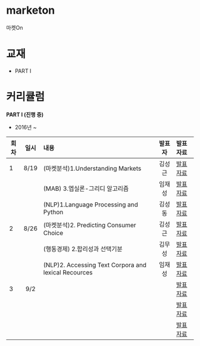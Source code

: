 # marketon
마켓On

# 교재
* PART I

# 커리큘럼
<b>PART I (진행 중)</b>
* 2016년  ~    

| 회차  | 일시   | 내용                                  | 발표자  |              발표자료                    |
| ----- |:------:| :-------------------------------------|:-------:|:---------------------------------------- |
| 1 |  8/19  | (마켓분석)1.Understanding Markets | 김성근  | [발표자료]()                              |
|   |        | (MAB) 3.엡실론-그리디 알고리즘 | 임재성  | [발표자료]()                               |
|   |        | (NLP)1.Language Processing and Python | 김성동  | [발표자료]()                               |
| 2 |  8/26  | (마켓분석)2. Predicting Consumer Choice | 김성근  | [발표자료]()                              |
|   |        | (행동경제) 2.합리성과 선택기분| 김무성 | [발표자료]()                               |
|   |        | (NLP)2. Accessing Text Corpora and lexical Recources | 임재성  | [발표자료]()                               |
| 3 |  9/2   |                                                       |     | [발표자료]()                              |
|   |        |                                                       |     | [발표자료]()                               |
|   |        |                                                       |     | [발표자료]()                              | 
